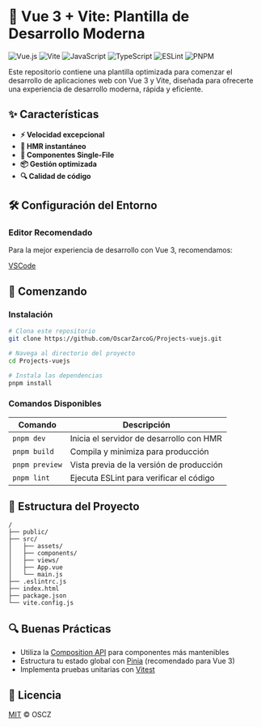 # 🚀 Vue 3 + Vite: Plantilla de Desarrollo Moderna

![Vue.js](https://img.shields.io/badge/-Vue.js-4FC08D?logo=vue.js&logoColor=white)
![Vite](https://img.shields.io/badge/-Vite-646CFF?logo=vite&logoColor=white)
![JavaScript](https://img.shields.io/badge/-JavaScript-F7DF1E?logo=javascript&logoColor=black)
![TypeScript](https://img.shields.io/badge/-TypeScript-3178C6?logo=typescript&logoColor=white)
![ESLint](https://img.shields.io/badge/-ESLint-4B32C3?logo=eslint&logoColor=white)
![PNPM](https://img.shields.io/badge/-PNPM-F69220?logo=pnpm&logoColor=white)

Este repositorio contiene una plantilla optimizada para comenzar el desarrollo de aplicaciones web con Vue 3 y Vite, diseñada para ofrecerte una experiencia de desarrollo moderna, rápida y eficiente.

## ✨ Características

- **⚡️ Velocidad excepcional**  
- **🔄 HMR instantáneo**  
- **🧩 Componentes Single-File**  
- **📦 Gestión optimizada**  
- **🔍 Calidad de código** 


## 🛠️ Configuración del Entorno

### Editor Recomendado

Para la mejor experiencia de desarrollo con Vue 3, recomendamos:

[VSCode](https://code.visualstudio.com/) 


## 🚀 Comenzando

### Instalación

```sh
# Clona este repositorio
git clone https://github.com/OscarZarcoG/Projects-vuejs.git

# Navega al directorio del proyecto
cd Projects-vuejs

# Instala las dependencias
pnpm install
```

### Comandos Disponibles

| Comando | Descripción |
|---------|-------------|
| `pnpm dev` | Inicia el servidor de desarrollo con HMR |
| `pnpm build` | Compila y minimiza para producción |
| `pnpm preview` | Vista previa de la versión de producción |
| `pnpm lint` | Ejecuta ESLint para verificar el código |

## 📂 Estructura del Proyecto

```
/
├── public/           
├── src/              
│   ├── assets/      
│   ├── components/   
│   ├── views/        
│   ├── App.vue       
│   └── main.js       
├── .eslintrc.js      
├── index.html        
├── package.json      
└── vite.config.js    
```

## 🔍 Buenas Prácticas

- Utiliza la [Composition API](https://vuejs.org/guide/extras/composition-api-faq.html) para componentes más mantenibles
- Estructura tu estado global con [Pinia](https://pinia.vuejs.org/) (recomendado para Vue 3)
- Implementa pruebas unitarias con [Vitest](https://vitest.dev/)

## 📝 Licencia

[MIT](LICENSE) © OSCZ
